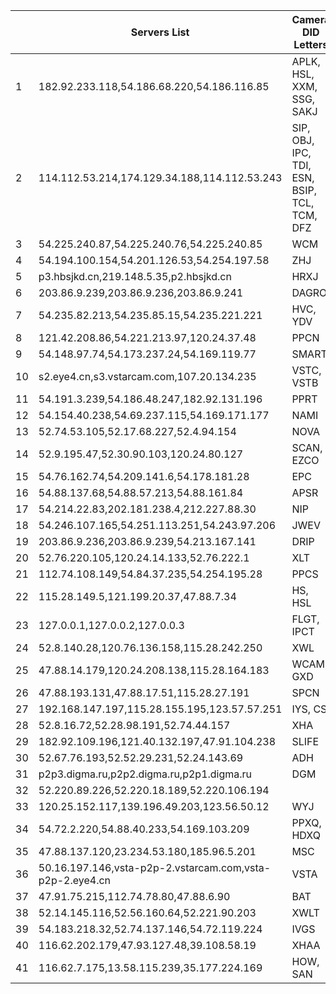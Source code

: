 |    | Servers List                                             | Camera DID Letters                           |
|----|----------------------------------------------------------|----------------------------------------------|
| 1  | 182.92.233.118,54.186.68.220,54.186.116.85               | APLK, HSL, XXM, SSG, SAKJ                    |
| 2  | 114.112.53.214,174.129.34.188,114.112.53.243             | SIP, OBJ, IPC, TDI, ESN, BSIP, TCL, TCM, DFZ |
| 3  | 54.225.240.87,54.225.240.76,54.225.240.85                | WCM                                          |
| 4  | 54.194.100.154,54.201.126.53,54.254.197.58               | ZHJ                                          |
| 5  | p3.hbsjkd.cn,219.148.5.35,p2.hbsjkd.cn                   | HRXJ                                         |
| 6  | 203.86.9.239,203.86.9.236,203.86.9.241                   | DAGRO                                        |
| 7  | 54.235.82.213,54.235.85.15,54.235.221.221                | HVC, YDV                                     |
| 8  | 121.42.208.86,54.221.213.97,120.24.37.48                 | PPCN                                         |
| 9  | 54.148.97.74,54.173.237.24,54.169.119.77                 | SMART                                        |
| 10 | s2.eye4.cn,s3.vstarcam.com,107.20.134.235                | VSTC, VSTB                                   |
| 11 | 54.191.3.239,54.186.48.247,182.92.131.196                | PPRT                                         |
| 12 | 54.154.40.238,54.69.237.115,54.169.171.177               | NAMI                                         |
| 13 | 52.74.53.105,52.17.68.227,52.4.94.154                    | NOVA                                         |
| 14 | 52.9.195.47,52.30.90.103,120.24.80.127                   | SCAN, EZCO                                   |
| 15 | 54.76.162.74,54.209.141.6,54.178.181.28                  | EPC                                          |
| 16 | 54.88.137.68,54.88.57.213,54.88.161.84                   | APSR                                         |
| 17 | 54.214.22.83,202.181.238.4,212.227.88.30                 | NIP                                          |
| 18 | 54.246.107.165,54.251.113.251,54.243.97.206              | JWEV                                         |
| 19 | 203.86.9.236,203.86.9.239,54.213.167.141                 | DRIP                                         |
| 20 | 52.76.220.105,120.24.14.133,52.76.222.1                  | XLT                                          |
| 21 | 112.74.108.149,54.84.37.235,54.254.195.28                | PPCS                                         |
| 22 | 115.28.149.5,121.199.20.37,47.88.7.34                    | HS, HSL                                      |
| 23 | 127.0.0.1,127.0.0.2,127.0.0.3                            | FLGT, IPCT                                   |
| 24 | 52.8.140.28,120.76.136.158,115.28.242.250                | XWL                                          |
| 25 | 47.88.14.179,120.24.208.138,115.28.164.183               | WCAM, GXD                                    |
| 26 | 47.88.193.131,47.88.17.51,115.28.27.191                  | SPCN                                         |
| 27 | 192.168.147.197,115.28.155.195,123.57.57.251             | IYS, CS                                      |
| 28 | 52.8.16.72,52.28.98.191,52.74.44.157                     | XHA                                          |
| 29 | 182.92.109.196,121.40.132.197,47.91.104.238              | SLIFE                                        |
| 30 | 52.67.76.193,52.52.29.231,52.24.143.69                   | ADH                                          |
| 31 | p2p3.digma.ru,p2p2.digma.ru,p2p1.digma.ru                | DGM                                          |
| 32 | 52.220.89.226,52.220.18.189,52.220.106.194               |                                              |
| 33 | 120.25.152.117,139.196.49.203,123.56.50.12               | WYJ                                          |
| 34 | 54.72.2.220,54.88.40.233,54.169.103.209                  | PPXQ, HDXQ                                   |
| 35 | 47.88.137.120,23.234.53.180,185.96.5.201                 | MSC                                          |
| 36 | 50.16.197.146,vsta-p2p-2.vstarcam.com,vsta-p2p-2.eye4.cn | VSTA                                         |
| 37 | 47.91.75.215,112.74.78.80,47.88.6.90                     | BAT                                          |
| 38 | 52.14.145.116,52.56.160.64,52.221.90.203                 | XWLT                                         |
| 39 | 54.183.218.32,52.74.137.146,54.72.119.224                | IVGS                                         |
| 40 | 116.62.202.179,47.93.127.48,39.108.58.19                 | XHAA                                         |
| 41 | 116.62.7.175,13.58.115.239,35.177.224.169                | HOW, SAN                                     |